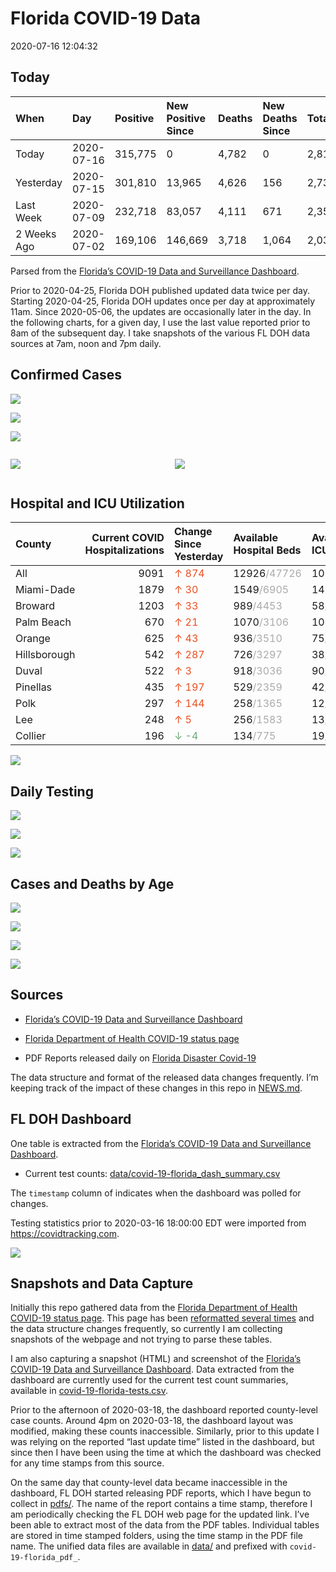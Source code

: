 Florida COVID-19 Data
================
2020-07-16 12:04:32

## Today

| When        | Day        | Positive | New Positive Since | Deaths | New Deaths Since | Total     |
| :---------- | :--------- | :------- | :----------------- | :----- | :--------------- | :-------- |
| Today       | 2020-07-16 | 315,775  | 0                  | 4,782  | 0                | 2,815,618 |
| Yesterday   | 2020-07-15 | 301,810  | 13,965             | 4,626  | 156              | 2,735,953 |
| Last Week   | 2020-07-09 | 232,718  | 83,057             | 4,111  | 671              | 2,357,398 |
| 2 Weeks Ago | 2020-07-02 | 169,106  | 146,669            | 3,718  | 1,064            | 2,032,183 |

Parsed from the [Florida’s COVID-19 Data and Surveillance
Dashboard](https://fdoh.maps.arcgis.com/apps/opsdashboard/index.html#/8d0de33f260d444c852a615dc7837c86).

Prior to 2020-04-25, Florida DOH published updated data twice per day.
Starting 2020-04-25, Florida DOH updates once per day at approximately
11am. Since 2020-05-06, the updates are occasionally later in the day.
In the following charts, for a given day, I use the last value reported
prior to 8am of the subsequent day. I take snapshots of the various FL
DOH data sources at 7am, noon and 7pm daily.

## Confirmed Cases

![](plots/covid-19-florida-daily-test-changes.png)

![](plots/covid-19-florida-deaths-by-day.png)

![](plots/covid-19-florida-county-top-6.png)

<div class="columns">

<div class="column is-full-mobile">

![](plots/covid-19-florida-testing.png)

</div>

<div class="column is-full-mobile">

![](plots/covid-19-florida-total-positive.png)

</div>

</div>

## Hospital and ICU Utilization

| County       | Current COVID Hospitalizations | Change Since Yesterday                    | Available Hospital Beds                      | Available ICU Beds                         |
| :----------- | -----------------------------: | :---------------------------------------- | :------------------------------------------- | :----------------------------------------- |
| All          |                           9091 | <span style="color: #EC4E20">↑ 874</span> | 12926<span style="color: #aaa">/47726</span> | 1009<span style="color: #aaa">/5182</span> |
| Miami-Dade   |                           1879 | <span style="color: #EC4E20">↑ 30</span>  | 1549<span style="color: #aaa">/6905</span>   | 145<span style="color: #aaa">/857</span>   |
| Broward      |                           1203 | <span style="color: #EC4E20">↑ 33</span>  | 989<span style="color: #aaa">/4453</span>    | 58<span style="color: #aaa">/443</span>    |
| Palm Beach   |                            670 | <span style="color: #EC4E20">↑ 21</span>  | 1070<span style="color: #aaa">/3106</span>   | 106<span style="color: #aaa">/308</span>   |
| Orange       |                            625 | <span style="color: #EC4E20">↑ 43</span>  | 936<span style="color: #aaa">/3510</span>    | 75<span style="color: #aaa">/296</span>    |
| Hillsborough |                            542 | <span style="color: #EC4E20">↑ 287</span> | 726<span style="color: #aaa">/3297</span>    | 38<span style="color: #aaa">/337</span>    |
| Duval        |                            522 | <span style="color: #EC4E20">↑ 3</span>   | 918<span style="color: #aaa">/3036</span>    | 90<span style="color: #aaa">/349</span>    |
| Pinellas     |                            435 | <span style="color: #EC4E20">↑ 197</span> | 529<span style="color: #aaa">/2359</span>    | 42<span style="color: #aaa">/257</span>    |
| Polk         |                            297 | <span style="color: #EC4E20">↑ 144</span> | 258<span style="color: #aaa">/1365</span>    | 12<span style="color: #aaa">/150</span>    |
| Lee          |                            248 | <span style="color: #EC4E20">↑ 5</span>   | 256<span style="color: #aaa">/1583</span>    | 13<span style="color: #aaa">/127</span>    |
| Collier      |                            196 | <span style="color: #6BAA75">↓ -4</span>  | 134<span style="color: #aaa">/775</span>     | 19<span style="color: #aaa">/62</span>     |

![](plots/covid-19-florida-icu-usage.png)

## Daily Testing

![](plots/covid-19-florida-tests-per-case.png)

<!-- ![](plots/covid-19-florida-change-new-cases.png) -->

![](plots/covid-19-florida-tests-percent-positive.png)

![](plots/covid-19-florida-test-and-case-growth.png)

## Cases and Deaths by Age

![](plots/covid-19-florida-weekly-events-by-age.png)

![](plots/covid-19-florida-age.png)

![](plots/covid-19-florida-age-deaths.png)

![](plots/covid-19-florida-age-sex.png)

## Sources

  - [Florida’s COVID-19 Data and Surveillance
    Dashboard](https://fdoh.maps.arcgis.com/apps/opsdashboard/index.html#/8d0de33f260d444c852a615dc7837c86)

  - [Florida Department of Health COVID-19 status
    page](http://www.floridahealth.gov/diseases-and-conditions/COVID-19/)

  - PDF Reports released daily on [Florida Disaster
    Covid-19](http://www.floridahealth.gov/diseases-and-conditions/COVID-19/)

The data structure and format of the released data changes frequently.
I’m keeping track of the impact of these changes in this repo in
[NEWS.md](NEWS.md).

## FL DOH Dashboard

One table is extracted from the [Florida’s COVID-19 Data and
Surveillance
Dashboard](https://fdoh.maps.arcgis.com/apps/opsdashboard/index.html#/8d0de33f260d444c852a615dc7837c86).

  - Current test counts:
    [data/covid-19-florida\_dash\_summary.csv](data/covid-19-florida_dash_summary.csv)

The `timestamp` column of indicates when the dashboard was polled for
changes.

Testing statistics prior to 2020-03-16 18:00:00 EDT were imported from
<https://covidtracking.com>.

![](screenshots/fodh_maps_arcgis_com__apps__opsdashboard.png)

## Snapshots and Data Capture

Initially this repo gathered data from the [Florida Department of Health
COVID-19 status
page](http://www.floridahealth.gov/diseases-and-conditions/COVID-19/).
This page has been [reformatted several
times](screenshots/floridahealth_gov__diseases-and-conditions__COVID-19.png)
and the data structure changes frequently, so currently I am collecting
snapshots of the webpage and not trying to parse these tables.

I am also capturing a snapshot (HTML) and screenshot of the [Florida’s
COVID-19 Data and Surveillance
Dashboard](https://fdoh.maps.arcgis.com/apps/opsdashboard/index.html#/8d0de33f260d444c852a615dc7837c86).
Data extracted from the dashboard are currently used for the current
test count summaries, available in
[covid-19-florida-tests.csv](covid-19-florida-tests.csv).

Prior to the afternoon of 2020-03-18, the dashboard reported
county-level case counts. Around 4pm on 2020-03-18, the dashboard layout
was modified, making these counts inaccessible. Similarly, prior to this
update I was relying on the reported “last update time” listed in the
dashboard, but since then I have been using the time at which the
dashboard was checked for any time stamps from this source.

On the same day that county-level data became inaccessible in the
dashboard, FL DOH started releasing PDF reports, which I have begun to
collect in [pdfs/](pdfs/). The name of the report contains a time stamp,
therefore I am periodically checking the FL DOH web page for the updated
link. I’ve been able to extract most of the data from the PDF tables.
Individual tables are stored in time stamped folders, using the time
stamp in the PDF file name. The unified data files are available in
[data/](data/) and prefixed with `covid-19-florida_pdf_`.
